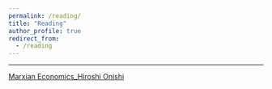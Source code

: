 ```yaml
---
permalink: /reading/
title: "Reading"
author_profile: true
redirect_from: 
  - /reading
---
```


---

[Marxian Economics_Hiroshi Onishi]()
